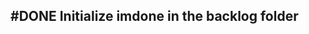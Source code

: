## #DONE Initialize imdone in the backlog folder
<!-- #task -->
<!-- created:2023-09-12T13:05:36.055Z task-id:tzubx group:"Ungrouped Tasks" story-id:Import-tasks order:20 -->
